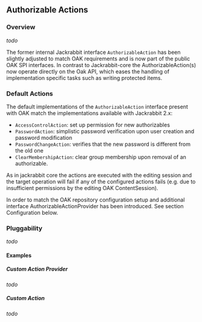 <!--
   Licensed to the Apache Software Foundation (ASF) under one or more
   contributor license agreements.  See the NOTICE file distributed with
   this work for additional information regarding copyright ownership.
   The ASF licenses this file to You under the Apache License, Version 2.0
   (the "License"); you may not use this file except in compliance with
   the License.  You may obtain a copy of the License at

       http://www.apache.org/licenses/LICENSE-2.0

   Unless required by applicable law or agreed to in writing, software
   distributed under the License is distributed on an "AS IS" BASIS,
   WITHOUT WARRANTIES OR CONDITIONS OF ANY KIND, either express or implied.
   See the License for the specific language governing permissions and
   limitations under the License.
  -->

Authorizable Actions
--------------------------------------------------------------------------------

### Overview

_todo_

The former internal Jackrabbit interface `AuthorizableAction` has been slightly
adjusted to match OAK requirements and is now part of the public OAK SPI interfaces.
In contrast to Jackrabbit-core the AuthorizableAction(s) now operate directly on
the Oak API, which eases the handling of implementation specific tasks such as
writing protected items.


### Default Actions

The default implementations of the `AuthorizableAction` interface present with
OAK match the implementations available with Jackrabbit 2.x:

* `AccessControlAction`: set up permission for new authorizables
* `PasswordAction`: simplistic password verification upon user creation and password modification
* `PasswordChangeAction`: verifies that the new password is different from the old one
* `ClearMembershipAction`: clear group membership upon removal of an authorizable.

As in jackrabbit core the actions are executed with the editing session and the target operation will fail if any of the configured actions fails (e.g. due to insufficient permissions by the editing OAK ContentSession).

In order to match the OAK repository configuration setup and additional interface AuthorizableActionProvider has been introduced. See section Configuration below.


### Pluggability

_todo_


#### Examples

##### Custom Action Provider

_todo_

##### Custom Action

_todo_

